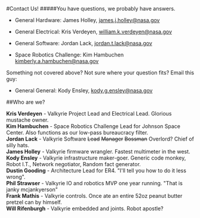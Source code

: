 #Contact Us!
#####You have questions, we probably have answers. 

* General Hardware: James Holley, james.j.holley@nasa.gov  

* General Electrical: Kris Verdeyen, william.k.verdeyen@nasa.gov
* General Software: Jordan Lack, jordan.t.lack@nasa.gov  

* Space Robotics Challenge: Kim Hambuchen kimberly.a.hambuchen@nasa.gov

Something not covered above? Not sure where your question fits? Email this guy:
* General General: Kody Ensley, kody.g.ensley@nasa.gov  

##Who are we?

**Kris Verdeyen** - Valkyrie Project Lead and Electrical Lead. Glorious mustache owner.  
**Kim Hambuchen** - Space Robotics Challenge Lead for Johnson Space Center. Also functions as our low-pass bureaucracy filter.  
**Jordan Lack** - Valkyrie Software ~~Lead~~ ~~Manager~~ ~~Bossman~~ Overlord? Chief of silly hats.  
**James Holley** - Valkyrie firmware wrangler. Fastest multimeter in the west.  
**Kody Ensley** - Valkyrie infrastructure maker-goer. Generic code monkey, Robot I.T., Network negotiator, Random fact generator.  
**Dustin Gooding** - Architecture Lead for ER4. "I'll tell you how to do it less wrong".  
**Phil Strawser** - Valkyrie IO and robotics MVP one year running. "That is janky mcjankyerson"  
**Frank Mathis** - Valkyrie controls. Once ate an entire 52oz peanut butter pretzel can by himself.  
**Will Rifenburgh** - Valkyrie embedded and joints. Robot apostle?  

